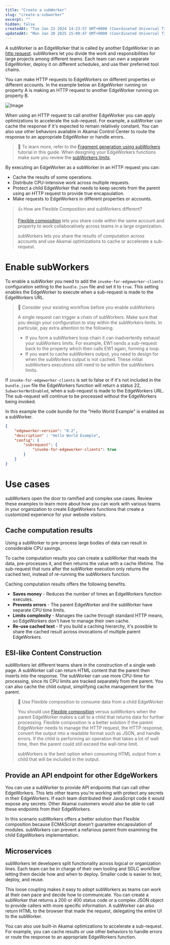 ```yaml
---
title: "Create a subWorker"
slug: "create-a-subworker"
excerpt: ""
hidden: false
createdAt: "Tue Jan 23 2024 14:23:57 GMT+0000 (Coordinated Universal Time)"
updatedAt: "Mon Jan 20 2025 15:09:47 GMT+0000 (Coordinated Universal Time)"
---
```

A subWorker is an EdgeWorker that is called by another EdgeWorker in an [http request](http-request.md#httprequest). subWorkers let you divide the work and responsibilities for large projects among different teams. Each team can own a separate EdgeWorker, deploy it on different schedules, and use their preferred tool chains. 

You can make HTTP requests to EdgeWorkers on different properties or different accounts. In the example below an EdgeWorker running on property A is making an HTTP request to another EdgeWorker running on property B. 
<Frame>
  <img src="https://techdocs.akamai.com/edgeworkers/img/subWorkers.jpg" alt="Image"/>
</Frame>


When using an HTTP request to call another EdgeWorker you can apply optimizations to accelerate the sub-request. For example, a subWorker can cache the response if it's expected to remain relatively constant. You can also use other behaviors available in Akamai Control Center to route the response to an appropriate EdgeWorker or handle errors.

> 📘 To learn more, refer to the [Fragment generation using subWorkers](subworkers-tutorial.md) tutorial in this guide. When designing your EdgeWorkers functions make sure you review the [subWorkers limits](limitations.md#subworkers-limits).

By executing an EdgeWorker as a subWorker in an HTTP request you can:

- Cache the results of some operations.
- Distribute CPU-intensive work across multiple requests.
- Protect a child EdgeWorker that needs to keep secrets from the parent using an HTTP request to provide true encapsulation. 
- Make requests to EdgeWorkers in different properties or accounts.

> 👍 How are Flexible Composition and subWorkers different?
> 
> [Flexible composition](flexible-composition.md) lets you share code within the same account and property to work collaboratively across teams in a large organization. 
> 
> subWorkers lets you share the results of computation across accounts and use Akamai optimizations to cache or accelerate a sub-request.

# Enable subWorkers

To enable a subWorker you need to add the `invoke-for-edgeworker-clients` configuration setting to the `bundle.json` file and set it to  `true`.  This setting enables the EdgeWorker to execute when a sub-request is made to the EdgeWorkers URL.

> 🚧 Consider your existing workflow before you enable subWorkers
> 
> A single request can trigger a chain of subWorkers. Make sure that you design your configuration to stay within the subWorkers limits. In particular, pay extra attention to the following.
> 
> - If you form a subWorkers loop chain it can inadvertently exhaust your subWorkers limits.  For example, EW1 sends a sub-request back to the property which then calls EW1 again, forming a loop.
> - If you want to cache subWorkers output, you need to design for when the subWorkers output is not cached. These initial subWorkers executions still need to be within the subWorkers limits.

If `invoke-for-edgeworker-clients`  is set to false or if it's not included in the `bundle.json` file the EdgeWorkers function will return a status 22, `SubworkerNotEnabled`, when a sub-request is made to the EdgeWorkers URL.  The sub-request will continue to be processed without the EdgeWorkers being invoked.

In this example the code bundle for the "Hello World Example" is enabled as a subWorker. 

```json
{  
    "edgeworker-version": "0.2",  
    "description" : "Hello World Example",
    "config": {  
        "subrequest": {  
            "invoke-for-edgeworker-clients": true  
        }  
    }  
}
```

# Use cases

subWorkers open the door to ramified and complex use cases. Review these examples to learn more about how you can work with various teams in your organization to create EdgeWorkers functions that create a customized experience for your website visitors. 

## Cache computation results

Using a subWorker to pre-process large bodies of data can result in considerable CPU savings.

To cache computation results you can create a subWorker that reads the data, pre-processes it, and then returns the value with a cache lifetime. The sub-request that runs after the subWorker execution only returns the cached text, instead of re-running the subWorkers function.

Caching computation results offers the following benefits.

- **Saves money** - Reduces the number of times an EdgeWorkers function executes.
- **Prevents errors** - The parent EdgeWorker and the subWorker have separate CPU time limits.
- **Limits complexity** - Manages the cache through standard HTTP means, so EdgeWorkers don't have to manage their own cache.
- **Re-use cached text** - If you build a caching hierarchy, it's possible to share the cached result across invocations of multiple parent EdgeWorkers.

## ESI-like Content Construction

subWorkers let different teams share in the construction of a single web page. A subWorker call can return HTML content that the parent then inserts into the response. The subWorker can use more CPU-time for processing, since its CPU limits are tracked separately from the parent. You can also cache the child output, simplifying cache management for the parent.

> 📘 Use Flexible composition to consume data from a child EdgeWorker
> 
> You should use [Flexible composition](flexible-composition.md) versus subWorkers when the parent EdgeWorker makes a call to a child that returns data for further processing. Flexible composition is a better solution if the parent EdgeWorker needs to manage the HTTP request, the HTTP response, convert the output into a readable format such as JSON, and handle errors. If the child is performing an operation that takes a lot of wall time, then the parent could still exceed the wall-time limit.
> 
> subWorkers is the best option when consuming HTML output from a child that will be included in the output.

## Provide an API endpoint for other EdgeWorkers

You can use a subWorker to provide API endpoints that can call other EdgeWorkers. This lets other teams you're working with protect any secrets in their EdgeWorkers. If each team distributed their JavaScript code it would expose any secrets. Other Akamai customers would also be able to call these endpoints from their EdgeWorkers.

In this scenario subWorkers offers a better solution than Flexible composition because ECMAScript doesn't guarantee encapsulation of modules. subWorkers can prevent a nefarious parent from examining the child EdgeWorkers implementation.

## Microservices

subWorkers let developers split functionality across logical or organization lines. Each team can be in charge of their own tooling and SDLC workflow letting them decide how and when to deploy. Smaller code is easier to test, deploy, and reuse.

This loose coupling makes it easy to adopt subWorkers as teams can work at their own pace and decide how to communicate. You can create a subWorker that returns a 200 or 400 status code or a complex JSON object to provide callers with more specific information. A subWorker can also return HTML to the browser that made the request, delegating the entire UI to the subWorker.

You can also use built-in Akamai optimizations to accelerate a sub-request. For example, you can cache results or use other behaviors to handle errors or route the response to an appropriate EdgeWorkers function.
